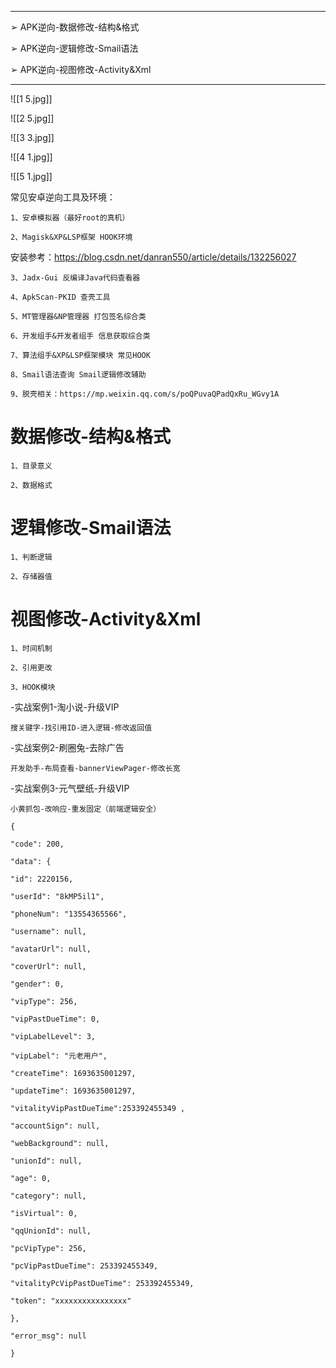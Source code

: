 
---
➢ APK逆向-数据修改-结构&格式

➢ APK逆向-逻辑修改-Smail语法

➢ APK逆向-视图修改-Activity&Xml

---


![[1 5.jpg]]

![[2 5.jpg]]

![[3 3.jpg]]

![[4 1.jpg]]

![[5 1.jpg]]

常见安卓逆向工具及环境：

```
1、安卓模拟器（最好root的真机）

2、Magisk&XP&LSP框架 HOOK环境
```

安装参考：https://blog.csdn.net/danran550/article/details/132256027

```
3、Jadx-Gui 反编译Java代码查看器

4、ApkScan-PKID 查壳工具

5、MT管理器&NP管理器 打包签名综合类

6、开发组手&开发者组手 信息获取综合类

7、算法组手&XP&LSP框架模块 常见HOOK

8、Smail语法查询 Smail逻辑修改辅助

9、脱壳相关：https://mp.weixin.qq.com/s/poQPuvaQPadQxRu_WGvy1A
```

# 数据修改-结构&格式

```
1、目录意义

2、数据格式
```

# 逻辑修改-Smail语法

```
1、判断逻辑

2、存储器值
```

# 视图修改-Activity&Xml

```
1、时间机制

2、引用更改

3、HOOK模块
```

-实战案例1-淘小说-升级VIP

```
搜关键字-找引用ID-进入逻辑-修改返回值
```

-实战案例2-刷圈兔-去除广告

```
开发助手-布局查看-bannerViewPager-修改长宽
```

-实战案例3-元气壁纸-升级VIP

```
小黄抓包-改响应-重发固定（前端逻辑安全）

{

"code": 200,

"data": {

"id": 2220156,

"userId": "8kMP5il1",

"phoneNum": "13554365566",

"username": null,

"avatarUrl": null,

"coverUrl": null,

"gender": 0,

"vipType": 256,

"vipPastDueTime": 0,

"vipLabelLevel": 3,

"vipLabel": "元老用户",

"createTime": 1693635001297,

"updateTime": 1693635001297,

"vitalityVipPastDueTime":253392455349 ,

"accountSign": null,

"webBackground": null,

"unionId": null,

"age": 0,

"category": null,

"isVirtual": 0,

"qqUnionId": null,

"pcVipType": 256,

"pcVipPastDueTime": 253392455349,

"vitalityPcVipPastDueTime": 253392455349,

"token": "xxxxxxxxxxxxxxxx"

},

"error_msg": null

}
```
